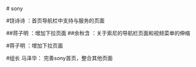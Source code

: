 
﻿# sony

#饶诗诗
	：首页导航栏中支持与服务的页面


##蒋子明
	：增加下拉页面
##余秋含
                ：关于索尼的导航栏页面和视频菜单的伸缩

#蒋子明
	：增加下拉页面



#组长 马泽华：
                        完善sony首页，整合其他页面


